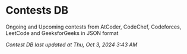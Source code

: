 # Contests DB

Ongoing and Upcoming contests from AtCoder, CodeChef, Codeforces, LeetCode and GeeksforGeeks in JSON format

*Contest DB last updated at Thu, Oct 3, 2024 3:43 AM*  
